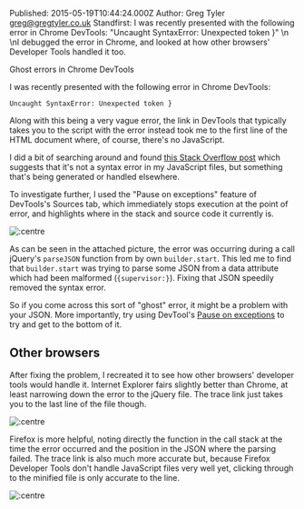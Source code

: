 Published: 2015-05-19T10:44:24.000Z
Author: Greg Tyler <greg@gregtyler.co.uk>
Standfirst: I was recently presented with the following error in Chrome DevTools: "Uncaught SyntaxError: Unexpected token }"   \n  \nI debugged the error in Chrome, and looked at how other browsers' Developer Tools handled it too.

Ghost errors in Chrome DevTools

I was recently presented with the following error in Chrome DevTools:   

    Uncaught SyntaxError: Unexpected token }

Along with this being a very vague error, the link in DevTools that typically takes you to the script with the error instead took me to the first line of the HTML document where, of course, there's no JavaScript.   

I did a bit of searching around and found [this Stack Overflow post][1] which suggests that it's not a syntax error in my JavaScript files, but something that's being generated or handled elsewhere.   

To investigate further, I used the "Pause on exceptions" feature of DevTools's Sources tab, which immediately stops execution at the point of error, and highlights where in the stack and source code it currently is.   

![](/devtools-pause-on-error.png ":centre ")

As can be seen in the attached picture, the error was occurring during a call jQuery's `parseJSON` function from by own `builder.start`. This led me to find that `builder.start` was trying to parse some JSON from a data attribute which had been malformed (`{supervisor:}`). Fixing that JSON speedily removed the syntax error.   

So if you come across this sort of "ghost" error, it might be a problem with your JSON. More importantly, try using DevTool's [Pause on exceptions][2] to try and get to the bottom of it.   


## Other browsers


After fixing the problem, I recreated it to see how other browsers' developer tools would handle it. Internet Explorer fairs slightly better than Chrome, at least narrowing down the error to the jQuery file. The trace link just takes you to the last line of the file though.   

![](/devtools-syntax-error-ie.png ":centre ")

Firefox is more helpful, noting directly the function in the call stack at the time the error occurred and the position in the JSON where the parsing failed. The trace link is also much more accurate but, because Firefox Developer Tools don't handle JavaScript files very well yet, clicking through to the minified file is only accurate to the line.   

![](/devtools-syntax-error-firefox.png ":centre ")

[1]: http://stackoverflow.com/questions/4491533/unexpected-token
[2]: https://developer.chrome.com/devtools/docs/javascript-debugging#pause-on-exceptions
